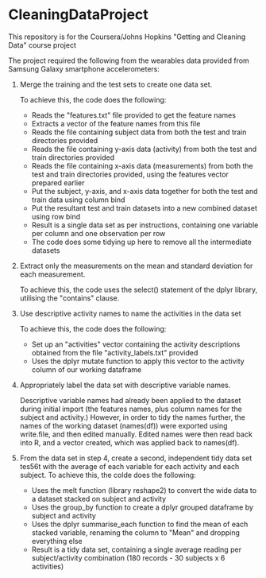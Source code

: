 # CleaningDataProject
This repository is for the Coursera/Johns Hopkins "Getting and Cleaning Data" course project

The project required the following from the wearables data provided from Samsung Galaxy smartphone accelerometers:

1.	Merge the training and the test sets to create one data set.

	To achieve this, the code does the following:
	- Reads the "features.txt" file provided to get the feature names
	- Extracts a vector of the feature names from this file
	- Reads the file containing subject data from both the test and train directories provided
	- Reads the file containing y-axis data (activity) from both the test and train directories provided
	- Reads the file containing x-axis data (measurements) from both the test and train directories provided, using the features vector prepared earlier
	- Put the subject, y-axis, and x-axis data together for both the test and train data using column bind
	- Put the resultant test and train datasets into a new combined dataset using row bind
	- Result is a single data set as per instructions, containing one variable per column and one observation per row
	- The code does some tidying up here to remove all the intermediate datasets
	
2.	Extract only the measurements on the mean and standard deviation for each measurement. 

	To achieve this, the code uses the select() statement of the dplyr library, utilising the "contains" clause.  
	
3.	Use descriptive activity names to name the activities in the data set	

	To achieve this, the code does the following:
	- Set up an "activities" vector containing the activity descriptions obtained from the file "activity_labels.txt" provided
	- Uses the dplyr mutate function to apply this vector to the activity column of our working dataframe
	
4.	Appropriately label the data set with descriptive variable names.

	Descriptive variable names had already been applied to the dataset during initial import (the features names, plus column names for the subject and activity.)
	However, in order to tidy the names further, the names of the working dataset (names(df)) were exported using write.file, and then edited manually.
	Edited names were then read back into R, and a vector created, which was applied back to names(df).
	
5.	From the data set in step 4, create a second, independent tidy data set tes56t with the average of each variable for each activity and each subject.
	To achieve this, the colde does the following:
	- Uses the melt function (library reshape2) to convert the wide data to a dataset stacked on subject and activity
	- Uses the group_by function to create a dplyr grouped dataframe by subject and activity
	- Uses the dplyr summarise_each function to find the mean of each stacked variable, renaming the column to "Mean" and dropping everything else
	- Result is a tidy data set, containing a single average reading per subject/activity combination (180 records - 30 subjects x 6 activities)
